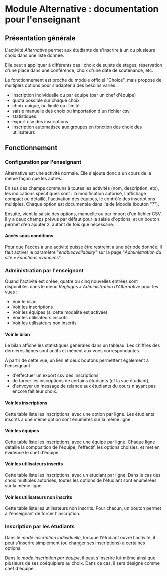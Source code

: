 # Module Alternative : documentation pour l'enseignant

## Présentation générale

L'activité *Alternative* permet aux étudiants de s'inscrire à un ou plusieurs
choix dans une liste donnée.

Elle peut s'appliquer à différents cas : choix de sujets de stages, réservation d'une place
dans une conférence, choix d'une date de soutenance, etc.

Le fonctionnement est proche du module officiel "Choice",
mais propose de multiples options pour s'adapter à des besoins variés :

- inscription individuelle ou par équipe (par un chef d'équipe)
- quota possible sur chaque choix
- choix unique, ou limité ou illimité
- saisie manuelle des choix ou importation d'un fichier csv
- statistiques
- export csv des inscriptions
- inscription automatisée aux groupes en fonction des choix des utilisateurs


## Fonctionnement

### Configuration par l'enseignant

Alternative est une activité normale.
Elle s'ajoute donc à un cours de la même façon que les autres.

En sus des champs communs à toutes les activités (nom, description, etc),
les indications spécifiques sont :
la modification autorisé, l'affichage compact ou détaillé, l'activation des
équipes, le contrôle des inscriptions multiples.
Chaque option est documentée dans l'aide Moodle (bouton "?").

Ensuite, vient la saisie des options, manuelle ou par import d'un fichier CSV.
Il y a deux champs prévus par défaut pour la saisie d'options, et un bouton permet
d'en ajouter 2, autant de fois que nécessaire.

#### Accès sous conditions
Pour que l'accès à une activité puisse être restreint à une période donnée,
il faut activer le paramètre "_enableavailability_" sur la page 
"_Administration du site » Fonctions avancées_".


### Administration par l'enseignant

Quand l'activité est créée, quatre ou cinq nouvelles entrées sont disponibles
dans le menu _Réglages » Administration d'Alternative_ pour les vues :

- Voir le bilan
- Voir les inscriptions
- Voir les équipes (si cette modalité est activée)
- Voir les utilisateurs inscrits
- Voir les utilisateurs non inscrits

#### Voir le bilan
Le bilan affiche les statistiques générales dans un tableau.
Les chiffres des dernières lignes sont actifs et mènent aux vues correspondantes.

À partir de cette vue, un lien et deux boutons permettent également à l'enseignant :

- d'effectuer un export csv des inscriptions,
- de forcer les inscriptions de certains étudiants (cf la vue étudiant),
- d'envoyer un message de relance aux étudiants du cours n'ayant pas encore fait leur choix.

#### Voir les inscriptions
Cette table liste les inscriptions, avec une option par ligne.
Les étudiants inscrits à une même option sont énumérés sur la même ligne.

#### Voir les équipes
Cette table liste les inscriptions, avec une équipe par ligne.
Chaque ligne détaille la composition de l'équipe, l'effectif, les options choisies,
et met en évidence le chef d'équipe.

#### Voir les utilisateurs inscrits
Cette table liste les inscriptions, avec un étudiant par ligne.
Dans le cas des choix multiples autorisés, toutes les options de l'étudiant
sont énumérées sur la même ligne.

#### Voir les utilisateurs non inscrits
Cette table liste les utilisateurs non inscrits.
Pour chacun, un bouton permet à l'enseignant de forcer l'inscription.


### Inscription par les étudiants

Dans le *mode inscription individuelle*, lorsque l'étudiant ouvre l'activité,
il peut s'inscrire simplement (ou changer ses inscriptions) à certaines options.

Dans le *mode inscription par équipe*, il peut s'inscrire lui-même ainsi que plusieurs
de ses coéquipiers au choix.
Dans ce cas, il sera désigné comme chef d'équipe.

